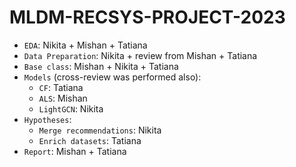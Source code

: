 # MLDM-RECSYS-PROJECT-2023
- `EDA`: Nikita + Mishan + Tatiana
- `Data Preparation`: Nikita + review from Mishan + Tatiana
- `Base class`: Mishan + Nikita + Tatiana
- `Models` (cross-review was performed also):
  - `CF`: Tatiana
  - `ALS`: Mishan
  - `LightGCN`: Nikita
- `Hypotheses`:
  - `Merge recommendations`: Nikita
  - `Enrich datasets`: Tatiana
- `Report`: Mishan + Tatiana
